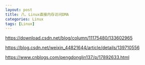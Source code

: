 ```yaml
---
layout: post
title: 八、Linux直接内存访问DMA
categories: Linux
tags: [Linux]
---
```


https://download.csdn.net/blog/column/11175480/133602965

https://blog.csdn.net/weixin_44821644/article/details/139710556

https://www.cnblogs.com/pengdonglin137/p/17892633.html